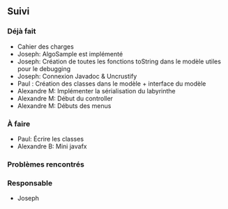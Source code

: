 ## Suivi
### Déjà fait
* Cahier des charges
* Joseph: AlgoSample est implémenté
* Joseph: Création de toutes les fonctions toString dans le modèle utiles pour le debugging
* Joseph: Connexion Javadoc & Uncrustify
* Paul : Création des classes dans le modèle + interface du modèle
* Alexandre M: Implémenter la sérialisation du labyrinthe
* Alexandre M: Début du controller
* Alexandre M: Débuts des menus
 
### À faire
* Paul: Écrire les classes
* Alexandre B: Mini javafx

### Problèmes rencontrés

### Responsable
* Joseph

